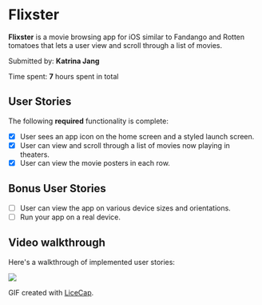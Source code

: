 # Flixster

**Flixster** is a movie browsing app for iOS similar to Fandango and Rotten tomatoes that lets a user view and scroll through a list of movies.  

Submitted by: **Katrina Jang** 

Time spent: **7** hours spent in total 

## User Stories 

The following **required** functionality is complete: 
* [x] User sees an app icon on the home screen and a styled launch screen.
* [x] User can view and scroll through a list of movies now playing in theaters.
* [x] User can view the movie posters in each row.

## Bonus User Stories 
* [ ] User can view the app on various device sizes and orientations.
* [ ] Run your app on a real device.

## Video walkthrough 

Here's a walkthrough of implemented user stories:

![](https://i.imgur.com/A1GRF7c.gif)

GIF created with [LiceCap](http://www.cockos.com/licecap/).

